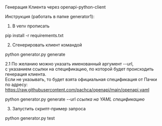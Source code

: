 Генерация Клиента через openapi-python-client

Инструкция (работать в папке generator1):
1. В venv прописать

pip install -r requirements.txt

2. Сгенерировать клиент командой

python generator.py generate

2.1 По желанию можно указать именованный аргумент --url,  
с указанием ссылки на спецификацию, по которой будет происходить генерация клиента.  
Если не указывать, то будет взята официальная спецификация от Пачки по адресу:  
https://raw.githubusercontent.com/pachca/openapi/main/openapi.yaml

python generator.py generate --url *ссылка на YAML спецификацию*

3. Запустить скрипт-пример запроса 

python generator.py test
